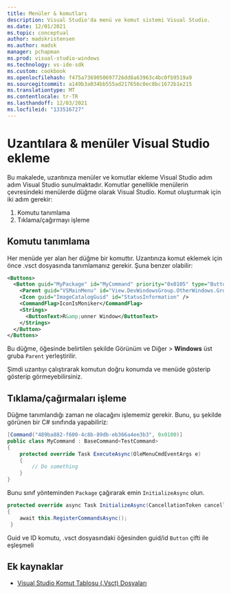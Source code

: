 ```yaml
---
title: Menüler & komutları
description: Visual Studio'da menü ve komut sistemi Visual Studio.
ms.date: 12/01/2021
ms.topic: conceptual
author: madskristensen
ms.author: madsk
manager: pchapman
ms.prod: visual-studio-windows
ms.technology: vs-ide-sdk
ms.custom: cookbook
ms.openlocfilehash: f475a7369050697726dd8a63963c4bc0fb9519a9
ms.sourcegitcommit: a149b3a034bb555ad217656c0ec8bc1672b1e215
ms.translationtype: MT
ms.contentlocale: tr-TR
ms.lasthandoff: 12/03/2021
ms.locfileid: "133516727"
---
```

# <a name="adding-menus--commands-to-visual-studio-extensions"></a>Uzantılara & menüler Visual Studio ekleme

Bu makalede, uzantınıza menüler ve komutlar ekleme Visual Studio adım adım Visual Studio sunulmaktadır. Komutlar genellikle menülerin çevresindeki menülerde düğme olarak Visual Studio. Komut oluşturmak için iki adım gerekir:

1. Komutu tanımlama
2. Tıklama/çağırmayı işleme

## <a name="define-the-command"></a>Komutu tanımlama
Her menüde yer alan her düğme bir komuttır. Uzantınıza komut eklemek için önce .vsct dosyasında tanımlamanız gerekir. Şuna benzer olabilir:

```xml
<Buttons>
  <Button guid="MyPackage" id="MyCommand" priority="0x0105" type="Button">
    <Parent guid="VSMainMenu" id="View.DevWindowsGroup.OtherWindows.Group1"/>
    <Icon guid="ImageCatalogGuid" id="StatusInformation" />
    <CommandFlag>IconIsMoniker</CommandFlag>
    <Strings>
      <ButtonText>R&amp;unner Window</ButtonText>
    </Strings>
  </Button>
</Buttons>
```

Bu düğme, öğesinde belirtilen şekilde Görünüm ve Diğer > **Windows** üst gruba `Parent` yerleştirilir.

Şimdi uzantıyı çalıştırarak komutun doğru konumda ve menüde gösterip gösterip görmeyebilirsiniz.

## <a name="handle-the-clickinvocations"></a>Tıklama/çağırmaları işleme
Düğme tanımlandığı zaman ne olacağını işlememiz gerekir. Bunu, şu şekilde görünen bir C# sınıfında yapabiliriz:

```csharp
[Command("489ba882-f600-4c8b-89db-eb366a4ee3b3", 0x0100)]
public class MyCommand : BaseCommand<TestCommand>
{
    protected override Task ExecuteAsync(OleMenuCmdEventArgs e)
    {
        // Do something
    }
}
```

Bunu sınıf yönteminden `Package` çağırarak emin `InitializeAsync` olun.

```csharp
protected override async Task InitializeAsync(CancellationToken cancellationToken, IProgress<ServiceProgressData> progress)
{
    await this.RegisterCommandsAsync();
 }    
```

Guid ve ID komutu, .vsct dosyasındaki öğesinden guid/id `Button` çifti ile eşleşmeli

## <a name="additional-resources"></a>Ek kaynaklar

* [Visual Studio Komut Tablosu (.Vsct) Dosyaları](../../internals/visual-studio-command-table-dot-vsct-files.md)
